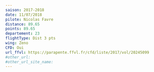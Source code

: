 ```yaml
---
saison: 2017-2018
date: 11/07/2018
pilote: Nicolas Favre
distance: 89.65
points: 89.65
departement: 23
flightType: Dist 3 pts
wing: Zeno
CFD: Oui
url_ffvl: https://parapente.ffvl.fr/cfd/liste/2017/vol/20245099
#other_url:
#other_url_site_name:
---
```

